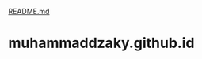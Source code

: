 [README.md](https://github.com/muhammaddzaky/muhammaddzaky-landing/files/6973142/README.md)
# muhammaddzaky.github.id
